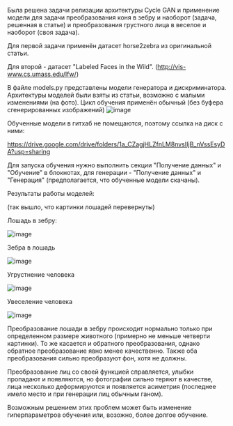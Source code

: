 Была решена задачи релизации архитектуры Cycle GAN и применение модели для задачи преобразования коня в зебру и наоборот (задача, решенная в статье) и преобразования грустного лица в веселое и наоборот (своя задача).

Для первой задачи применён датасет horse2zebra из оригинальной статьи.

Для второй - датасет "Labeled Faces in the Wild". (http://vis-www.cs.umass.edu/lfw/)

В файле models.py представлены модели генератора и дискриминатора.
Архитектуры моделей были взяты из статьи, возможно с малыми изменениями (на фото). Цикл обучения применён обычный (без буфера сгенерированных изображений)
![image](https://user-images.githubusercontent.com/46298358/153759725-3037182a-153f-4947-9c71-5fbb3a19dfea.png)

Обученные модели в гитхаб не помещаются, поэтому ссылка на диск с ними:

https://drive.google.com/drive/folders/1a_CZagjHLZfnLM8nvsIIjB_nVssEsyDA?usp=sharing

Для запуска обучения нужно выполнить секции "Получение данных" и "Обучение" в блокнотах, для генерации - "Получение данных" и "Генерация" (предполагается, что обученные модели скачаны).

Результаты работы моделей:

(так вышло, что картинки лошадей перевернуты)

Лошадь в зебру:

![image](https://user-images.githubusercontent.com/46298358/153759857-d8b7fb65-1a6b-4700-9ab2-c5f4f57198ed.png)

Зебра в лошадь

![image](https://user-images.githubusercontent.com/46298358/153759863-e9de0a22-57f7-4952-8b8b-dbd534436f24.png)

Угрустнение человека

![image](https://user-images.githubusercontent.com/46298358/153759873-f89851ff-d74f-417b-87d3-78c7b7540d06.png)

Увеселение человека

![image](https://user-images.githubusercontent.com/46298358/153759879-a6abf4fd-3272-4955-b3ad-ee3db727517b.png)



Преобразование лошади в зебру происходит нормально только при определенном размере животного (примерно не меньше четверти картинки). То же касается и обратного преобразования, однако обратное преобразование явно менее качественно. Также оба преобразования сильно преобразуют фон, хотя не должны.

Преобразование лиц со своей функцией справляется, улыбки пропадают и появляются, но фотографии сильно теряют в качестве, лица несколько деформируются и появляется асиметрия (последнее имело место и при генерации лиц обычным ганом).

Возможным решением этих проблем может быть изменение гиперпараметров обучения или, возожно, более долгое обучение.
